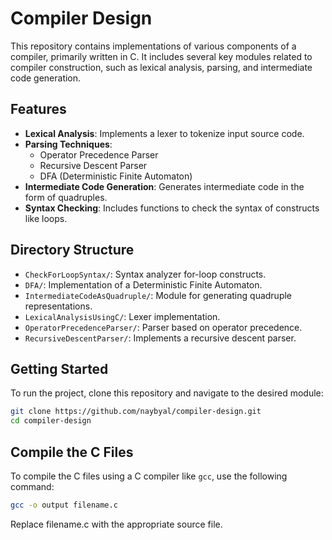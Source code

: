 # Compiler Design

This repository contains implementations of various components of a compiler, primarily written in C. It includes several key modules related to compiler construction, such as lexical analysis, parsing, and intermediate code generation.

## Features

- **Lexical Analysis**: Implements a lexer to tokenize input source code.
- **Parsing Techniques**:
  - Operator Precedence Parser
  - Recursive Descent Parser
  - DFA (Deterministic Finite Automaton)
- **Intermediate Code Generation**: Generates intermediate code in the form of quadruples.
- **Syntax Checking**: Includes functions to check the syntax of constructs like loops.

## Directory Structure

- `CheckForLoopSyntax/`: Syntax analyzer for-loop constructs.
- `DFA/`: Implementation of a Deterministic Finite Automaton.
- `IntermediateCodeAsQuadruple/`: Module for generating quadruple representations.
- `LexicalAnalysisUsingC/`: Lexer implementation.
- `OperatorPrecedenceParser/`: Parser based on operator precedence.
- `RecursiveDescentParser/`: Implements a recursive descent parser.

## Getting Started

To run the project, clone this repository and navigate to the desired module:

```bash
git clone https://github.com/naybyal/compiler-design.git
cd compiler-design
```
## Compile the C Files

To compile the C files using a C compiler like `gcc`, use the following command:

```bash
gcc -o output filename.c
```
Replace filename.c with the appropriate source file.